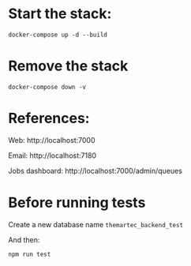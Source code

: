 # Start the stack:

`docker-compose up -d --build`

# Remove the stack

`docker-compose down -v`

# References:

Web: http://localhost:7000 

Email: http://localhost:7180

Jobs dashboard: http://localhost:7000/admin/queues

# Before running tests

Create a new database name `themartec_backend_test`

And then:

`npm run test`